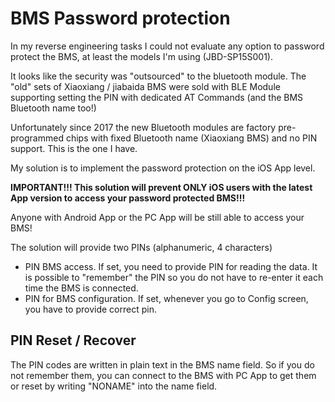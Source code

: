 # BMS Password protection

In my reverse engineering tasks I could not evaluate any option to password protect the BMS, at least the models I'm using (JBD-SP15S001).

It looks like the security was "outsourced" to the bluetooth module. The "old" sets of Xiaoxiang / jiabaida BMS were sold with BLE Module supporting setting the PIN with dedicated AT Commands (and the BMS Bluetooth name too!)

Unfortunately since 2017 the new Bluetooth modules are factory pre-programmed chips with fixed Bluetooth name (Xiaoxiang BMS) and no PIN support.
This is the one I have.

My solution is to implement the password protection on the iOS App level.

**IMPORTANT!!! This solution will prevent ONLY iOS users with the latest App version to access your password protected BMS!!!**

Anyone with Android App or the PC App will be still able to access your BMS!

The solution will provide two PINs (alphanumeric, 4 characters)
- PIN BMS access. If set, you need to provide PIN for reading the data. It is possible to "remember" the PIN so you do not have to re-enter it each time the BMS is connected.
- PIN for BMS configuration. If set, whenever you go to Config screen, you have to provide correct pin.

## PIN Reset / Recover
The PIN codes are written in plain text in the BMS name field. So if you do not remember them, you can connect to the BMS with PC App to get them or reset by writing "NONAME" into the name field.

